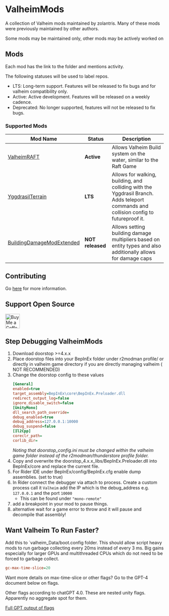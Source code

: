 # ValheimMods

A collection of Valheim mods maintained by zolantris. Many of these mods were
previously maintained by other authors.

Some mods may be maintained only, other mods may be actively worked on

## Mods

Each mod has the link to the folder and mentions activity.

The following statuses will be used to label repos.

- LTS: Long-term support. Features will be released to fix bugs and for valheim
  compatibility only.
- Active: Active development. Features will be released on a weekly cadence.
- Deprecated: No longer supported, features will not be released to fix bugs.

### Supported Mods

| Mod Name                                                   | Status     | Description                                                                                                                           | 
|------------------------------------------------------------|------------|---------------------------------------------------------------------------------------------------------------------------------------|
| [ValheimRAFT][ValheimRAFT_Dir]                             | **Active** | Allows Valheim Build system on the water, similar to the Raft Game                                                                    |
| [YggdrasilTerrain][YggdrassilTerrain_Dir]                  | **LTS** | Allows for walking, building, and colliding with the Yggdrasil Branch. Adds teleport commands and collision config to futureproof it. |
| [BuildingDamageModExtended][BuildingDamageModExtended_Dir] | **NOT released**    | Allows setting building damage multipliers based on entity types and also additionally allows for damage caps                         |

## Contributing

Go [here](docs/CONTRIBUTING.md) for more information.

## Support Open Source

<a href='https://ko-fi.com/zolantris' target='_blank'><img height='35' style='border:0px;height:46px;' src='https://az743702.vo.msecnd.net/cdn/kofi3.png?v=0' border='0' alt='Buy Me a Coffee at ko-fi.com'></a>

## Step Debugging ValheimMods

1. Download doorstop >=4.x.x
2. Place doorstop files into your BepInEx folder under r2modman profile/<name>
   or directly in valheim game directory if you are directly managing valheim (
   NOT RECOMMENDED)
3. Change the doorstop config to these values
    ```ini
    [General]
    enabled=true
    target_assembly=BepInEx\core\BepInEx.Preloader.dll
    redirect_output_log=false
    ignore_disable_switch=false
    [UnityMono]
    dll_search_path_override=
    debug_enabled=true
    debug_address=127.0.0.1:10000
    debug_suspend=false
    [Il2Cpp]
    coreclr_path=
    corlib_dir=
    ```
   _Noting that doorstop_config.ini must be changed within the valheim game
   folder
   instead of the r2modman/thunderstore profile folder._
4. Copy and overwrite the doorstop_4.x.x_libs/BepInEx.Preloader.dll into
   BepInEx/core and replace the current file.
5. For Rider IDE under BepInEx/config/BepInEx.cfg enable dump assemblies. (set
   to true)
6. In Rider connect the debugger via attach to process. Create a custom process
   call it `Valheim` add the IP which is the debug_address e.g. `127.0.0.1` and
   the port `10000`
   - This can be found under `"mono-remote"`
7. add a breakpoint in your mod to pause things.
8. alternative wait for a game error to throw and it will pause and decompile
   that assembly!

## Want Valheim To Run Faster?

Add this to `valheim_Data/boot.config folder. This should allow script heavy
mods to run garbage collecting every 20ms instead of every 3 ms. Big gains especially for larger GPUs and multithreaded CPUs which do not need to be forced to garbage collect.

```ini
gc-max-time-slice=20
```

Want more details on max-time-slice or other flags? Go to the GPT-4 document
below on flags.

Other flags according to chatGPT 4.0. These are nested unity flags. Apparently
no aggregate spot for them.

[Full GPT output of flags](./docs/unity-flags-from-chatgpt-4.md)

[ValheimRAFT_Dir]: src/ValheimRAFT

[YggdrassilTerrain_Dir]: src/YggdrasilTerrain

[BuildingDamageModExtended_Dir]: src/ValheimRAFT
